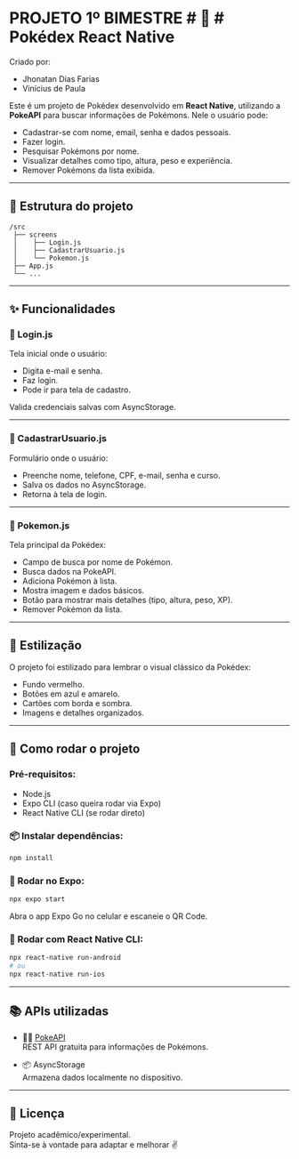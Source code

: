 
# PROJETO 1º BIMESTRE # 📱 # Pokédex React Native #
Criado por:
* Jhonatan Dias Farias
* Vinícius de Paula

Este é um projeto de Pokédex desenvolvido em **React Native**, utilizando a **PokeAPI** para buscar informações de Pokémons. Nele o usuário pode:
- Cadastrar-se com nome, email, senha e dados pessoais.
- Fazer login.
- Pesquisar Pokémons por nome.
- Visualizar detalhes como tipo, altura, peso e experiência.
- Remover Pokémons da lista exibida.

---

## 📂 Estrutura do projeto

```
/src
 ├── screens
 │    ├── Login.js
 │    ├── CadastrarUsuario.js
 │    └── Pokemon.js
 ├── App.js
 └── ...
```

---

## ✨ Funcionalidades

### 📄 Login.js  
Tela inicial onde o usuário:
- Digita e-mail e senha.
- Faz login.
- Pode ir para tela de cadastro.

Valida credenciais salvas com AsyncStorage.

---

### 📄 CadastrarUsuario.js  
Formulário onde o usuário:
- Preenche nome, telefone, CPF, e-mail, senha e curso.
- Salva os dados no AsyncStorage.
- Retorna à tela de login.

---

### 📄 Pokemon.js  
Tela principal da Pokédex:
- Campo de busca por nome de Pokémon.
- Busca dados na PokeAPI.
- Adiciona Pokémon à lista.
- Mostra imagem e dados básicos.
- Botão para mostrar mais detalhes (tipo, altura, peso, XP).
- Remover Pokémon da lista.

---

## 🎨 Estilização  
O projeto foi estilizado para lembrar o visual clássico da Pokédex:
- Fundo vermelho.
- Botões em azul e amarelo.
- Cartões com borda e sombra.
- Imagens e detalhes organizados.

---

## 🚀 Como rodar o projeto

### Pré-requisitos:
- Node.js
- Expo CLI (caso queira rodar via Expo)
- React Native CLI (se rodar direto)

### 📦 Instalar dependências:
```bash
npm install
```

### 📱 Rodar no Expo:
```bash
npx expo start
```

Abra o app Expo Go no celular e escaneie o QR Code.

### 📱 Rodar com React Native CLI:
```bash
npx react-native run-android
# ou
npx react-native run-ios
```

---

## 📚 APIs utilizadas

- 🐱‍👤 [PokeAPI](https://pokeapi.co/)  
REST API gratuita para informações de Pokémons.

- 📦 AsyncStorage  
Armazena dados localmente no dispositivo.

---

## 📝 Licença

Projeto acadêmico/experimental.  
Sinta-se à vontade para adaptar e melhorar ✌️
